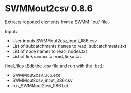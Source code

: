 SWMMout2csv 0.8.6
==============
Extracts reported elements from a SWMM '.out' file.

Inputs:
- User inputs SWMMout2csv_input_086.csv
- List of subcatchments names to read; subcatchments.txt
- List of node names to read; nodes.txt
- List of link names to read; links.txt

final_files (Edit the .csv file and run with the .bat);
- SWMMout2csv_086.exe
- SWMMout2csv_input_086.csv
- run_SWMMout2csv_086.bat
